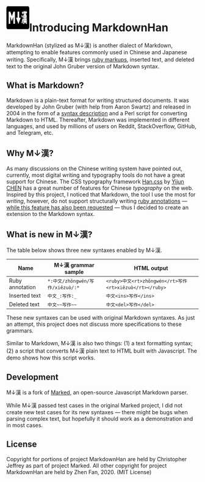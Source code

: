 <a href="https://marked.js.org">
  <img width="60px" height="60px" src="docs/img/markdown-han-logo.png" align="left" />
</a>


# Introducing MarkdownHan

MarkdownHan (stylized as M↓漢) is another dialect of Markdown, attempting to enable features commonly used in Chinese and Japanese writing. Specifically, M↓漢 brings [ruby markups](https://www.w3.org/International/articles/ruby/markup.en), inserted text, and deleted text to the original John Gruber version of Markdown syntax. 

## What is Markdown?

Markdown is a plain-text format for writing structured documents. It was developed by John Gruber (with help from Aaron Swartz) and released in 2004 in the form of a [syntax description](http://daringfireball.net/projects/markdown/syntax) and a Perl script for converting Markdown to HTML. Thereafter, Markdown was implemented in different languages, and used by millions of users on Reddit, StackOverflow, GitHub, and Telegram, etc. 

## Why M↓漢?

As many discussions on the Chinese writing system have pointed out, currently, most digital writing and typography tools do not have a great support for Chinese. The CSS typography framework [Han.css](https://hanzi.pro/) by [Yijun CHEN](https://www.thetype.com/author/ethantw/) has a great number of features for Chinese *typography* on the web. Inspired by this project, I noticed that Markdown, the tool I use the most for *writing*, however, do not support structurally writing [ruby annotations](https://www.w3.org/International/articles/ruby/markup.en) — [while this feature has also been requested](https://discourse.gohugo.io/t/using-furigana-ruby-with-markdown/15156) — thus I decided to create an extension to the Markdown syntax. 

## What is new in M↓漢?

The table below shows three new syntaxes enabled by M↓漢. 

|Name  	|M↓漢 grammar sample   	|HTML output   	|
|---	|---	|---	|
|Ruby annotation  	|`*:中文/zhōngwén/写作/xiězuò/:*`   	|`<ruby>中文<rt>zhōngwén</rt>写作<rt>xiězuò</rt></ruby>`   	|
|Inserted text   	|`中文_:写作:_`   	|`中文<ins>写作</ins>`   	|
|Deleted text   	|`中文~~写作~~`   	|`中文<del>写作</del>`   	|

These new syntaxes can be used with original Markdown syntaxes. As just an attempt, this project does not discuss more specifications to these grammars. 

Similar to Markdown, M↓漢 is also two things: (1) a text formatting syntax; (2) a script that converts M↓漢 plain text to HTML built with Javascript. The demo shows how this script works. 

## Development

M↓漢 is a fork of [Marked](https://github.com/markedjs/marked), an open-source Javascript Markdown parser. 

While M↓漢 passed test cases in the original Marked project, I did not create new test cases for its new syntaxes — there might be bugs when parsing complex text, but hopefully it should work as a demonstration and in most cases. 

## License

Copyright for portions of project MarkdownHan are held by Christopher Jeffrey as part of project Marked. All other copyright for project MarkdownHan are held by Zhen Fan, 2020. (MIT License)
